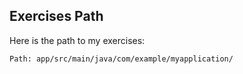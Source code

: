 ## Exercises Path

Here is the path to my exercises:

```plaintext
Path: app/src/main/java/com/example/myapplication/
